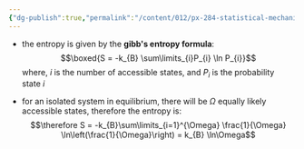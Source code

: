 ```yaml
---
{"dg-publish":true,"permalink":"/content/012/px-284-statistical-mechanics/c-entropy-and-temperature/px-284-c5-general-definition-of-entropy/","noteIcon":"1","created":"2024-11-25T10:50:32.000+00:00","updated":"2025-01-17T16:06:56.917+00:00"}
---
```


- the entropy is given by the **gibb's entropy formula**: 
$$\boxed{S = -k_{B} \sum\limits_{i}P_{i} \ln P_{i}}$$
	where, $i$ is the number of accessible states, and $P_{i}$ is the probability state $i$
	
- for an isolated system in equilibrium, there will be $\Omega$ equally likely accessible states, therefore the entropy is: 
$$\therefore S = -k_{B}\sum\limits_{i=1}^{\Omega} \frac{1}{\Omega} \ln\left(\frac{1}{\Omega}\right) = k_{B} \ln\Omega$$
